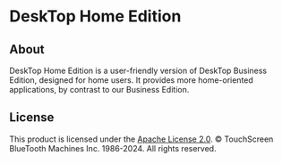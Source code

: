 # DeskTop Home Edition

## About

DeskTop Home Edition is a user-friendly version of DeskTop Business Edition, designed for home users. It provides more home-oriented applications, by contrast to our Business Edition.

## License

This product is licensed under the [Apache License 2.0](https://github.com/TouchScreen-BlueTooth-Machines/DeskTop-Home-Edition/blob/main/LICENSE). © TouchScreen BlueTooth Machines Inc. 1986-2024. All rights reserved.
